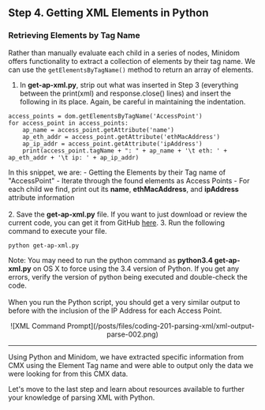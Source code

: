 ## Step 4. Getting XML Elements in Python

### Retrieving Elements by Tag Name

Rather than manually evaluate each child in a series of nodes, Minidom offers functionality to extract a collection of elements by their tag name.  We can use the `getElementsByTagName()` method to return an array of elements.

1. In **get-ap-xml.py**, strip out what was inserted in Step 3 (everything between the print(xml) and response.close() lines) and insert the following in its place.  Again, be careful in maintaining the indentation.
```
access_points = dom.getElementsByTagName('AccessPoint')
for access_point in access_points:
    ap_name = access_point.getAttribute('name')
    ap_eth_addr = access_point.getAttribute('ethMacAddress')
    ap_ip_addr = access_point.getAttribute('ipAddress')
    print(access_point.tagName + ": " + ap_name + '\t eth: ' + ap_eth_addr + '\t ip: ' + ap_ip_addr)
```
In this snippet, we are:
	-  Getting the Elements by their Tag name of "AccessPoint"
	-  Iterate through the found elements as Access Points
	-  For each child we find, print out its **name**, **ethMacAddress**, and **ipAddress** attribute information
<br/>
<br/>
2. Save the **get-ap-xml.py** file. If you want to just download or review the current code, you can get it from GitHub <a href="https://github.com/CiscoDevNet/coding-skills-sample-code/blob/master/coding201-parsing-xml/get-ap-xml-4.py" target="_blank">here</a>.
3. Run the following command to execute your file.
```
python get-ap-xml.py
```
Note: You may need to run the python command as <b>python3.4 get-ap-xml.py</b> on OS X to force using the 3.4 version of Python.  If you get any errors, verify the version of python being executed and double-check the code.
<br/>
<br/>
When you run the Python script, you should get a very similar output to before with the inclusion of the IP Address for each Access Point.

<div style="text-align:center" markdown="1">
![XML Command Prompt](/posts/files/coding-201-parsing-xml/xml-output-parse-002.png)
</div>

----------

Using Python and Minidom, we have extracted specific information from CMX using the Element Tag name and were able to output only the data we were looking for from this CMX data.

Let's move to the last step and learn about resources available to further your knowledge of parsing XML with Python.

